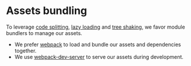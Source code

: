 # Assets bundling

To leverage [code splitting](https://webpack.js.org/guides/code-splitting/), [lazy loading](https://webpack.js.org/guides/lazy-loading/) and [tree shaking](https://webpack.js.org/guides/tree-shaking/), we favor module bundlers to manage our assets.

* We prefer [webpack](https://webpack.js.org/) to load and bundle our assets and dependencies together.
* We use [webpack-dev-server](https://github.com/webpack/webpack-dev-server) to serve our assets during development.